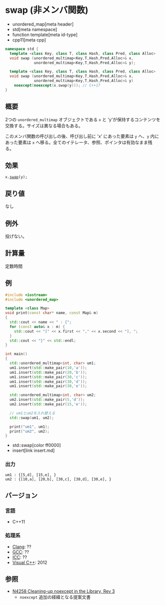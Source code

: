 # swap (非メンバ関数)
* unordered_map[meta header]
* std[meta namespace]
* function template[meta id-type]
* cpp11[meta cpp]

```cpp
namespace std {
  template <class Key, class T, class Hash, class Pred, class Alloc>
  void swap (unordered_multimap<Key,T,Hash,Pred,Alloc>& x,
             unordered_multimap<Key,T,Hash,Pred,Alloc>& y);

  template <class Key, class T, class Hash, class Pred, class Alloc>
  void swap (unordered_multimap<Key,T,Hash,Pred,Alloc>& x,
             unordered_multimap<Key,T,Hash,Pred,Alloc>& y)
    noexcept(noexcept(x.swap(y))); // C++17
}
```

## 概要
2つの `unordered_multimap` オブジェクトである `x` と 'y'が保持するコンテンツを交換する。サイズは異なる場合もある。

このメンバ関数の呼び出しの後、呼び出し前に 'x' にあった要素は `y` へ、`y` 内にあった要素は `x` へ移る。全てのイテレータ、参照、ポインタは有効なまま残る。


## 効果
`x.`[`swap`](swap.md)`(y);`


## 戻り値
なし

## 例外
投げない。


## 計算量
定数時間


## 例
```cpp example
#include <iostream>
#include <unordered_map>

template <class Map>
void print(const char* name, const Map& m)
{
  std::cout << name << " : {";
  for (const auto& x : m) {
    std::cout << "[" << x.first << "," << x.second << "], ";
  }
  std::cout << "}" << std::endl;
}

int main()
{
  std::unordered_multimap<int, char> um1;
  um1.insert(std::make_pair(10,'a'));
  um1.insert(std::make_pair(20,'b'));
  um1.insert(std::make_pair(30,'c'));
  um1.insert(std::make_pair(30,'d'));
  um1.insert(std::make_pair(30,'e'));

  std::unordered_multimap<int, char> um2;
  um2.insert(std::make_pair(5,'d'));
  um2.insert(std::make_pair(15,'e'));

  // um1とum2を入れ替える
  std::swap(um1, um2);

  print("um1", um1);
  print("um2", um2);
}
```
* std::swap[color ff0000]
* insert[link insert.md]

### 出力
```
um1 : {[5,d], [15,e], }
um2 : {[10,a], [20,b], [30,c], [30,d], [30,e], }
```

## バージョン
### 言語
- C++11

### 処理系
- [Clang](/implementation.md#clang): ??
- [GCC](/implementation.md#gcc): ??
- [ICC](/implementation.md#icc): ??
- [Visual C++](/implementation.md#visual_cpp): 2012


## 参照
- [N4258 Cleaning-up noexcept in the Library, Rev 3](http://www.open-std.org/jtc1/sc22/wg21/docs/papers/2014/n4258.pdf)
    - `noexcept` 追加の経緯となる提案文書
